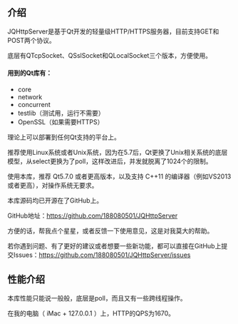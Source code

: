 ## 介绍

JQHttpServer是基于Qt开发的轻量级HTTP/HTTPS服务器，目前支持GET和POST两个协议。

底层有QTcpSocket、QSslSocket和QLocalSocket三个版本，方便使用。

#### 用到的Qt库有：

* core
* network
* concurrent	
* testlib（测试用，运行不需要）
* OpenSSL（如果需要HTTPS）

理论上可以部署到任何Qt支持的平台上。

推荐使用Linux系统或者Unix系统，因为在5.7后，Qt更换了Unix相关系统的底层模型，从select更换为了poll，这样改进后，并发就脱离了1024个的限制。

使用本库，推荐 Qt5.7.0 或者更高版本，以及支持 C++11 的编译器（例如VS2013或者更高），对操作系统无要求。

本库源码均已开源在了GitHub上。

GitHub地址：https://github.com/188080501/JQHttpServer

方便的话，帮我点个星星，或者反馈一下使用意见，这是对我莫大的帮助。

若你遇到问题、有了更好的建议或者想要一些新功能，都可以直接在GitHub上提交Issues：https://github.com/188080501/JQHttpServer/issues

## 性能介绍

本库性能只能说一般般，底层是poll，而且又有一些跨线程操作。

在我的电脑（ iMac + 127.0.0.1 ）上，HTTP的QPS为1670。
